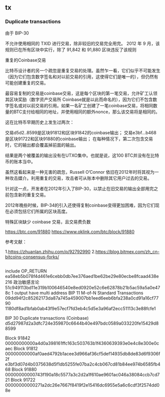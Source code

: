 ## tx

### Duplicate transactions

由于 BIP-30

不允许使用相同的 TXID 进行交易，除非较旧的交易完全用完。 2012 年 9 月，该规则已在所有区块中实行，除了 91,842 和 91,880 区块违反了该规则

重复的Coinbase交易

比特币设计者的另一个疏忽是重复交易的处理。虽然乍一看，它们似乎不可能发生（因为它们包含数字签名和对以前交易的引用，这使得它们是唯一的），但仍然有可能创建重复的交易。

最容易复制的交易是coinbase交易，这是每个区块的第一笔交易，允许矿工认领其区块奖励（数字资产交易所 Coinbase就是以此而命名的），因为它们不包含数字签名或对以前交易的引用。如果一名矿工创建了一笔coinbase交易，将相同数量的BTC支付给相同的地址，并使用相同的额外nonce，那么该交易将是相同的。

这在比特币早期历史上发生过两次：

交易d5d2..8599是区块91812和区块91842的coinbase输出；
交易e3bf…b468是区块91722和区块91880的coinbase输出；
在每种情况下，第二次包含交易时，它的输出都会覆盖掉前面的输出。

结果是两个被覆盖的输出没有在UTXO集中。也就是说，这100 BTC并没有在比特币的账本当中。

虽然这看起来是一种无害的疏忽，Russell O’Connor 依旧在2012年时将其视为一种攻击媒介。利用重复的交易，攻击者可从账本中删除其它用户过去的交易。

针对这一点，开发者在2012年引入了BIP-30，以禁止在旧交易的输出全部用完之前包含新的重复交易。

2012年晚些时候，BIP-34的引入还使得复制coinbase变得更加困难，因为它们现在必须包括它们所属的区块高度。

特殊区块缺少 coinbase 交易，且交易费负数

https://btc.com/91880
https://www.oklink.com/btc/block/91880

参考文献：

1.https://zhuanlan.zhihu.com/p/92792990
2.https://blog.bitmex.com/zh_cn-bitcoins-consensus-forks/


## 

include OP_RETURN   ea58eb5b078f4d461e6cebb0db7ee376aed1be62be29e80ecbe8fcaad438e216
政治敏感言论  51c949113bd11e319b100646540e8ed0920e52c6e62878b21b5ac59a5a0e478c
1 output have multi address BIP 11 M-of-N Standard Transactions
09dd94f2c85262173da87a745a459007bb1eed6eeb6bfa238a0cd91a16cf7790
1180df8ad1bfab0ab43f9e57ecf7fd3eb4c5d5e3a96af2ecc51113c3e88fcfe1

BIP 30 Duplicate transactions (Coinbase)
d5d27987d2a3dfc724e359870c6644b40e497bdc0589a033220fe15429d88599

Block 91842 00000000000a4d0a398161ffc163c503763b1f4360639393e0e4c8e300e0caec
Block 91812 00000000000af0aed4792b1acee3d966af36cf5def14935db8de83d6f9306f2f
e3bf3d07d4b0375638d5f1db5255fe07ba2c4cb067cd81b84ee974b6585fb468
Block 91880 00000000000743f190a18c5577a3c2d2a1f610ae9601ac046a38084ccb7cd721
Block 91722 00000000000271a2dc26e7667f8419f2e15416dc6955e5a6c6cdf3f2574dd08e